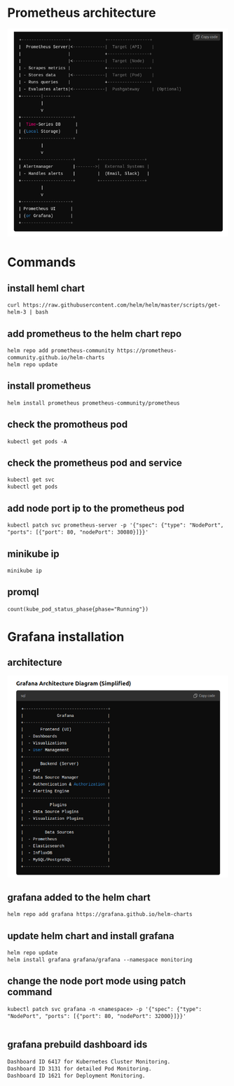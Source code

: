 # Prometheus architecture


![alt text](image.png)


# Commands

## install heml chart

```
curl https://raw.githubusercontent.com/helm/helm/master/scripts/get-helm-3 | bash

```

## add prometheus to the helm chart repo 

```
helm repo add prometheus-community https://prometheus-community.github.io/helm-charts
helm repo update
```

## install prometheus

```
helm install prometheus prometheus-community/prometheus
```

## check the promotheus pod

```
kubectl get pods -A

```

## check the prometheus pod and service

```
kubectl get svc
kubectl get pods
```

## add node port ip to the prometheus pod 
```
kubectl patch svc prometheus-server -p '{"spec": {"type": "NodePort", "ports": [{"port": 80, "nodePort": 30080}]}}'
```
## minikube ip 

```
minikube ip 

```

## promql

```
count(kube_pod_status_phase{phase="Running"})
```


# Grafana installation

## architecture

![alt text](image-1.png)


##  grafana added to the helm chart 

```
helm repo add grafana https://grafana.github.io/helm-charts
```

##  update helm chart and install grafana

```
helm repo update
helm install grafana grafana/grafana --namespace monitoring
```

## change the node port mode using patch command

```
kubectl patch svc grafana -n <namespace> -p '{"spec": {"type": "NodePort", "ports": [{"port": 80, "nodePort": 32000}]}}'


```

## grafana prebuild dashboard ids

```
Dashboard ID 6417 for Kubernetes Cluster Monitoring.
Dashboard ID 3131 for detailed Pod Monitoring.
Dashboard ID 1621 for Deployment Monitoring.
```